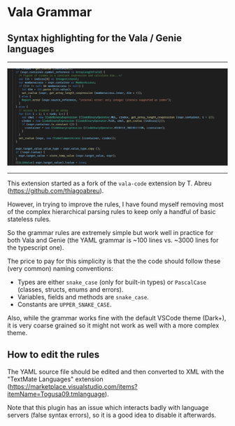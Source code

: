 # Vala Grammar

## Syntax highlighting for the Vala / Genie languages

---

![screenshot](screenshots/screen1.png)

---

This extension started as a fork of the `vala-code` extension by T. Abreu (https://github.com/thiagoabreu).

However, in trying to improve the rules, I have found myself removing most of the complex hierarchical parsing rules to keep only a handful of basic stateless rules.

So the grammar rules are extremely simple but work well in practice for both Vala and Genie (the YAML grammar is ~100 lines vs. ~3000 lines for the typescript one).

The price to pay for this simplicity is that the the code should follow these (very common) naming conventions:

- Types are either `snake_case` (only for built-in types) or `PascalCase` (classes, structs, enums and errors).
- Variables, fields and methods are `snake_case`.
- Constants are `UPPER_SNAKE_CASE`.

Also, while the grammar works fine with the default VSCode theme (Dark+), it is very coarse grained so it might not work as well with a more complex theme.

## How to edit the rules

The YAML source file should be edited and then converted to XML with the "TextMate Languages" extension (https://marketplace.visualstudio.com/items?itemName=Togusa09.tmlanguage).

Note that this plugin has an issue which interacts badly with language servers (false syntax errors), so it is a good idea to disable it afterwards.
